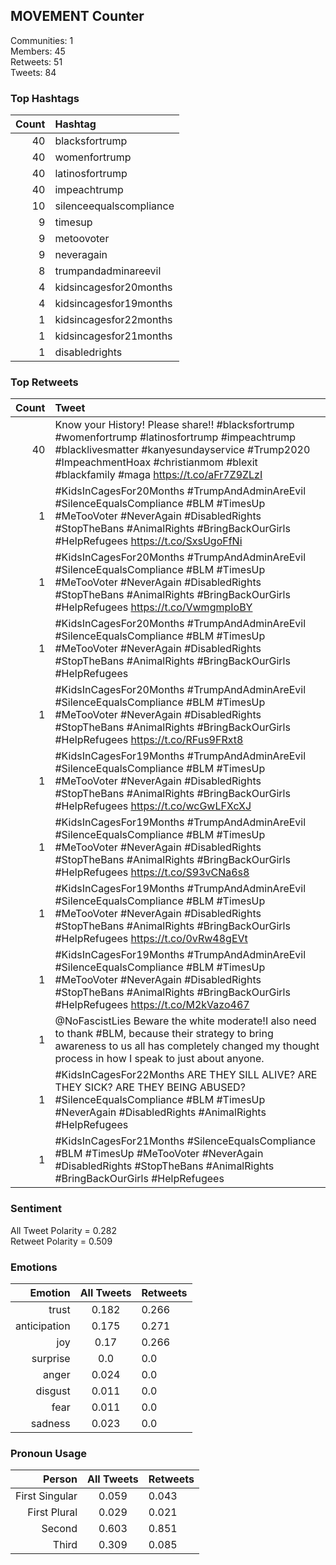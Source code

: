 
## MOVEMENT Counter

Communities: 1  
Members: 45  
Retweets: 51  
Tweets: 84

### Top Hashtags

| Count | Hashtag |
|------:|:------|
| 40 | blacksfortrump |
| 40 | womenfortrump |
| 40 | latinosfortrump |
| 40 | impeachtrump |
| 10 | silenceequalscompliance |
| 9 | timesup |
| 9 | metoovoter |
| 9 | neveragain |
| 8 | trumpandadminareevil |
| 4 | kidsincagesfor20months |
| 4 | kidsincagesfor19months |
| 1 | kidsincagesfor22months |
| 1 | kidsincagesfor21months |
| 1 | disabledrights |


### Top Retweets

| Count | Tweet |
|------:|:------|
| 40 | Know your History!  Please share!! #blacksfortrump #womenfortrump #latinosfortrump #impeachtrump #blacklivesmatter #kanyesundayservice #Trump2020 #ImpeachmentHoax #christianmom #blexit #blackfamily #maga https://t.co/aFr7Z9ZLzI |
| 1 | #KidsInCagesFor20Months #TrumpAndAdminAreEvil #SilenceEqualsCompliance     #BLM #TimesUp #MeTooVoter      #NeverAgain #DisabledRights    #StopTheBans #AnimalRights     #BringBackOurGirls #HelpRefugees https://t.co/SxsUgoFfNi |
| 1 | #KidsInCagesFor20Months #TrumpAndAdminAreEvil  #SilenceEqualsCompliance     #BLM #TimesUp #MeTooVoter      #NeverAgain #DisabledRights    #StopTheBans #AnimalRights       #BringBackOurGirls #HelpRefugees https://t.co/VwmgmpIoBY |
| 1 | #KidsInCagesFor20Months #TrumpAndAdminAreEvil  #SilenceEqualsCompliance     #BLM #TimesUp #MeTooVoter      #NeverAgain #DisabledRights    #StopTheBans #AnimalRights       #BringBackOurGirls #HelpRefugees |
| 1 | #KidsInCagesFor20Months #TrumpAndAdminAreEvil  #SilenceEqualsCompliance      #BLM #TimesUp #MeTooVoter      #NeverAgain #DisabledRights    #StopTheBans #AnimalRights       #BringBackOurGirls #HelpRefugees https://t.co/RFus9FRxt8 |
| 1 | #KidsInCagesFor19Months #TrumpAndAdminAreEvil #SilenceEqualsCompliance    #BLM #TimesUp #MeTooVoter    #NeverAgain #DisabledRights    #StopTheBans #AnimalRights     #BringBackOurGirls #HelpRefugees https://t.co/wcGwLFXcXJ |
| 1 | #KidsInCagesFor19Months #TrumpAndAdminAreEvil #SilenceEqualsCompliance    #BLM #TimesUp #MeTooVoter    #NeverAgain #DisabledRights    #StopTheBans #AnimalRights     #BringBackOurGirls #HelpRefugees https://t.co/S93vCNa6s8 |
| 1 | #KidsInCagesFor19Months #TrumpAndAdminAreEvil #SilenceEqualsCompliance    #BLM #TimesUp #MeTooVoter    #NeverAgain #DisabledRights    #StopTheBans #AnimalRights     #BringBackOurGirls #HelpRefugees https://t.co/0vRw48gEVt |
| 1 | #KidsInCagesFor19Months #TrumpAndAdminAreEvil #SilenceEqualsCompliance    #BLM #TimesUp #MeTooVoter      #NeverAgain #DisabledRights    #StopTheBans #AnimalRights     #BringBackOurGirls #HelpRefugees https://t.co/M2kVazo467 |
| 1 | @NoFascistLies Beware the white moderate!I also need to thank #BLM, because their strategy to bring awareness to us all has completely changed my thought process in how I speak to just about anyone. |
| 1 | #KidsInCagesFor22Months ARE THEY SILL ALIVE? ARE THEY SICK? ARE THEY BEING ABUSED?#SilenceEqualsCompliance      #BLM #TimesUp #NeverAgain #DisabledRights #AnimalRights  #HelpRefugees |
| 1 | #KidsInCagesFor21Months  #SilenceEqualsCompliance      #BLM #TimesUp #MeTooVoter      #NeverAgain #DisabledRights    #StopTheBans #AnimalRights       #BringBackOurGirls #HelpRefugees |


### Sentiment

All Tweet Polarity = 0.282  
Retweet Polarity = 0.509

### Emotions

| Emotion | All Tweets | Retweets |
|------:|:------:|:-------|
| trust | 0.182 | 0.266 |
| anticipation | 0.175 | 0.271 |
| joy | 0.17 | 0.266 |
| surprise | 0.0 | 0.0 |
| anger | 0.024 | 0.0 |
| disgust | 0.011 | 0.0 |
| fear | 0.011 | 0.0 |
| sadness | 0.023 | 0.0 |


### Pronoun Usage

| Person | All Tweets | Retweets |
|------:|:------:|:-------|
| First Singular | 0.059 | 0.043 |
| First Plural | 0.029 | 0.021 |
| Second | 0.603 | 0.851 |
| Third | 0.309 | 0.085 |


